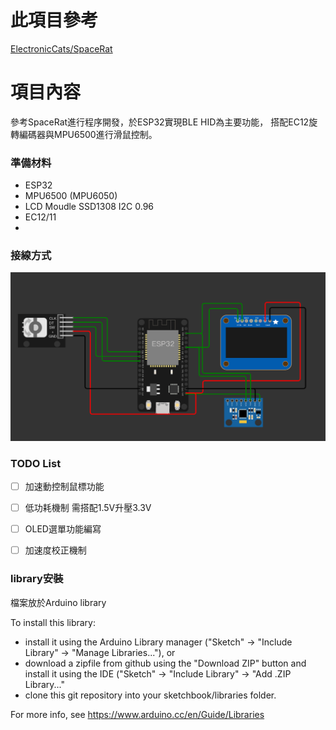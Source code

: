 # 此項目參考 
[ElectronicCats/SpaceRat](https://github.com/ElectronicCats/mpu6050)
# 項目內容

參考SpaceRat進行程序開發，於ESP32實現BLE HID為主要功能，
搭配EC12旋轉編碼器與MPU6500進行滑鼠控制。

### 準備材料

- ESP32
- MPU6500 (MPU6050)
- LCD Moudle SSD1308 I2C 0.96
- EC12/11
-
### 接線方式

<img src="https://github.com/Oliver0804/ESP32_SpaceRat/blob/main/pic/simlation.png"  />

### TODO List
- [ ] 加速動控制鼠標功能
- [ ] 低功耗機制 需搭配1.5V升壓3.3V
- [ ] OLED選單功能編寫
- [ ] 加速度校正機制


### library安裝
檔案放於Arduino library 

To install this library:

 - install it using the Arduino Library manager ("Sketch" -> "Include
   Library" -> "Manage Libraries..."), or
 - download a zipfile from github using the "Download ZIP" button and
   install it using the IDE ("Sketch" -> "Include Library" -> "Add .ZIP
   Library..."
 - clone this git repository into your sketchbook/libraries folder.

For more info, see https://www.arduino.cc/en/Guide/Libraries



